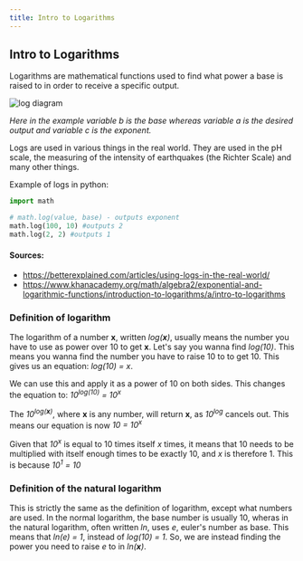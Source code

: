 ```yaml
---
title: Intro to Logarithms
---
```

## Intro to Logarithms


Logarithms are mathematical functions used to find what power a base is raised to in order to receive a specific output.

![log diagram](https://cdn.kastatic.org/googleusercontent/CfdIRZu_iMA_DFp7EilcK9igLFA42jd2hksGilRMBdINxoLKxj2LAWCjQxvj8m9E3Ik6tmVfPAFIx4whUTPp-KZw)

*Here in the example variable b is the base whereas variable a is the desired output and variable c is the exponent.*

Logs are used in various things in the real world.  They are used in the pH scale, the measuring of the intensity of earthquakes (the Richter Scale) and many other things.

Example of logs in python:
```python
import math

# math.log(value, base) - outputs exponent
math.log(100, 10) #outputs 2
math.log(2, 2) #outputs 1
```


#### Sources:
<!-- Please add any articles you think might be helpful to read before writing the article -->
* https://betterexplained.com/articles/using-logs-in-the-real-world/
* https://www.khanacademy.org/math/algebra2/exponential-and-logarithmic-functions/introduction-to-logarithms/a/intro-to-logarithms


### Definition of logarithm

The logarithm of a number __x__, written _log(__x__)_, usually means the number you have to use as power over 10 to get __x__. Let's say you wanna find _log(10)_. This means you wanna find the number you have to raise 10 to to get 10. This gives us an equation: 
_log(10) = x_.

We can use this and apply it as a power of 10 on both sides. This changes the equation to:
_10<sup>log(10)</sup> = 10<sup>x</sup>_

The _10<sup>log(__x__)_</sup>, where __x__ is any number, will return __x__, as _10<sup>log</sup>_ cancels out. This means our equation is now 
_10 = 10<sup>x</sup>_

Given that _10<sup>x</sup>_ is equal to 10 times itself _x_ times, it means that 10 needs to be multiplied with itself enough times to be exactly 10, and _x_ is therefore 1. This is because
_10<sup>1</sup> = 10_


### Definition of the natural logarithm

This is strictly the same as the definition of logarithm, except what numbers are used. In the normal logarithm, the base number is usually 10, wheras in the natural logarithm, often written _ln_, uses _e_, euler's number as base. This means that 
_ln(e) = 1_, instead of _log(10) = 1_. 
So, we are instead finding the power you need to raise _e_ to in _ln(__x__)_.



